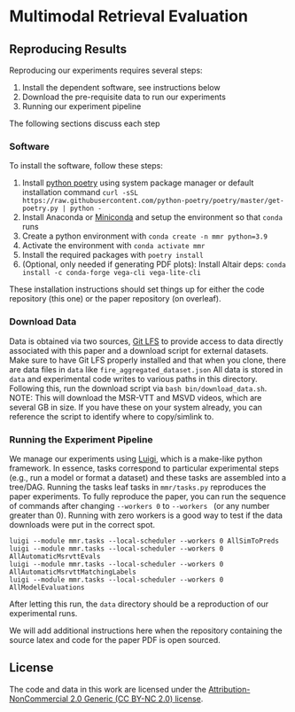 # Multimodal Retrieval Evaluation

## Reproducing Results

Reproducing our experiments requires several steps:

1. Install the dependent software, see instructions below
2. Download the pre-requisite data to run our experiments
3. Running our experiment pipeline

The following sections discuss each step

### Software

To install the software, follow these steps:

1. Install [python poetry](https://python-poetry.org/) using system package manager or default installation command `curl -sSL https://raw.githubusercontent.com/python-poetry/poetry/master/get-poetry.py | python -`
2. Install Anaconda or [Miniconda](https://docs.conda.io/en/latest/miniconda.html) and setup the environment so that `conda` runs
3. Create a python environment with `conda create -n mmr python=3.9`
4. Activate the environment with `conda activate mmr`
5. Install the required packages with `poetry install`
6. (Optional, only needed if generating PDF plots): Install Altair deps: `conda install -c conda-forge vega-cli vega-lite-cli`

These installation instructions should set things up for either the code repository (this one) or the paper repository (on overleaf).

### Download Data

Data is obtained via two sources, [Git LFS](https://git-lfs.github.com/) to provide access to data directly associated with this paper and a download script for external datasets.
Make sure to have Git LFS properly installed and that when you clone, there are data files in `data` like `fire_aggregated_dataset.json`
All data is stored in `data` and experimental code writes to various paths in this directory.
Following this, run the download script via `bash bin/download_data.sh`.
NOTE: This will download the MSR-VTT and MSVD videos, which are several GB in size. If you have these on your system already, you can reference the script to identify where to copy/simlink to.

### Running the Experiment Pipeline

We manage our experiments using [Luigi](https://github.com/spotify/luigi), which is a make-like python framework.
In essence, tasks correspond to particular experimental steps (e.g., run a model or format a dataset) and these tasks are assembled into a tree/DAG.
Running the tasks leaf tasks in `mmr/tasks.py` reproduces the paper experiments.
To fully reproduce the paper, you can run the sequence of commands after changing `--workers 0` to `--workers ` (or any number greater than 0).
Running with zero workers is a good way to test if the data downloads were put in the correct spot.

```
luigi --module mmr.tasks --local-scheduler --workers 0 AllSimToPreds
luigi --module mmr.tasks --local-scheduler --workers 0 AllAutomaticMsrvttEvals 
luigi --module mmr.tasks --local-scheduler --workers 0 AllAutomaticMsrvttMatchingLabels
luigi --module mmr.tasks --local-scheduler --workers 0 AllModelEvaluations
```

After letting this run, the `data` directory should be a reproduction of our experimental runs.

We will add additional instructions here when the repository containing the source latex and code for the paper PDF is open sourced.

## License

The code and data in this work are licensed under the [Attribution-NonCommercial 2.0 Generic (CC BY-NC 2.0) license](https://creativecommons.org/licenses/by-nc/2.0/).